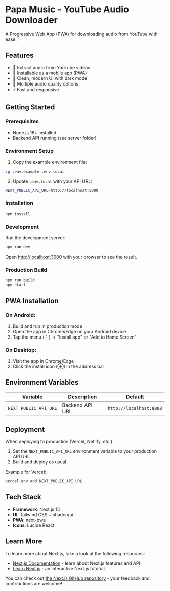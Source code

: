 # Papa Music - YouTube Audio Downloader

A Progressive Web App (PWA) for downloading audio from YouTube with ease.

## Features

- 🎵 Extract audio from YouTube videos
- 📱 Installable as a mobile app (PWA)
- 🎨 Clean, modern UI with dark mode
- 💾 Multiple audio quality options
- ⚡ Fast and responsive

## Getting Started

### Prerequisites

- Node.js 18+ installed
- Backend API running (see server folder)

### Environment Setup

1. Copy the example environment file:
```bash
cp .env.example .env.local
```

2. Update `.env.local` with your API URL:
```bash
NEXT_PUBLIC_API_URL=http://localhost:8000
```

### Installation

```bash
npm install
```

### Development

Run the development server:

```bash
npm run dev
```

Open [http://localhost:3000](http://localhost:3000) with your browser to see the result.

### Production Build

```bash
npm run build
npm start
```

## PWA Installation

### On Android:

1. Build and run in production mode
2. Open the app in Chrome/Edge on your Android device
3. Tap the menu (⋮) → "Install app" or "Add to Home Screen"

### On Desktop:

1. Visit the app in Chrome/Edge
2. Click the install icon (⊕) in the address bar

## Environment Variables

| Variable | Description | Default |
|----------|-------------|---------|
| `NEXT_PUBLIC_API_URL` | Backend API URL | `http://localhost:8000` |

## Deployment

When deploying to production (Vercel, Netlify, etc.):

1. Set the `NEXT_PUBLIC_API_URL` environment variable to your production API URL
2. Build and deploy as usual

Example for Vercel:
```bash
vercel env add NEXT_PUBLIC_API_URL
```

## Tech Stack

- **Framework**: Next.js 15
- **UI**: Tailwind CSS + shadcn/ui
- **PWA**: next-pwa
- **Icons**: Lucide React

## Learn More

To learn more about Next.js, take a look at the following resources:

- [Next.js Documentation](https://nextjs.org/docs) - learn about Next.js features and API.
- [Learn Next.js](https://nextjs.org/learn) - an interactive Next.js tutorial.

You can check out [the Next.js GitHub repository](https://github.com/vercel/next.js) - your feedback and contributions are welcome!
